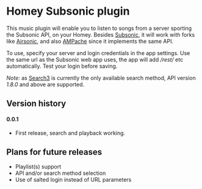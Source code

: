 # Homey Subsonic plugin

This music plugin will enable you to listen to songs from a server sporting the Subsonic API, on your Homey.
Besides [Subsonic](http://www.subsonic.org/), it will work with forks like [Airsonic](https://airsonic.github.io/), and also [AMPache](http://ampache.org/) since it implements the same API.

To use, specify your server and login credentials in the app settings. Use the same url as the Subsonic web app uses, the app will add */rest/* etc automatically. Test your login before saving.

*Note:* as [Search3](http://www.subsonic.org/pages/api.jsp#search3) is currently the only available search method, API version *1.8.0* and above are supported.

## Version history
#### 0.0.1
* First release, search and playback working.

## Plans for future releases
* Playlist(s) support
* API and/or search method selection
* Use of salted login instead of URL parameters
